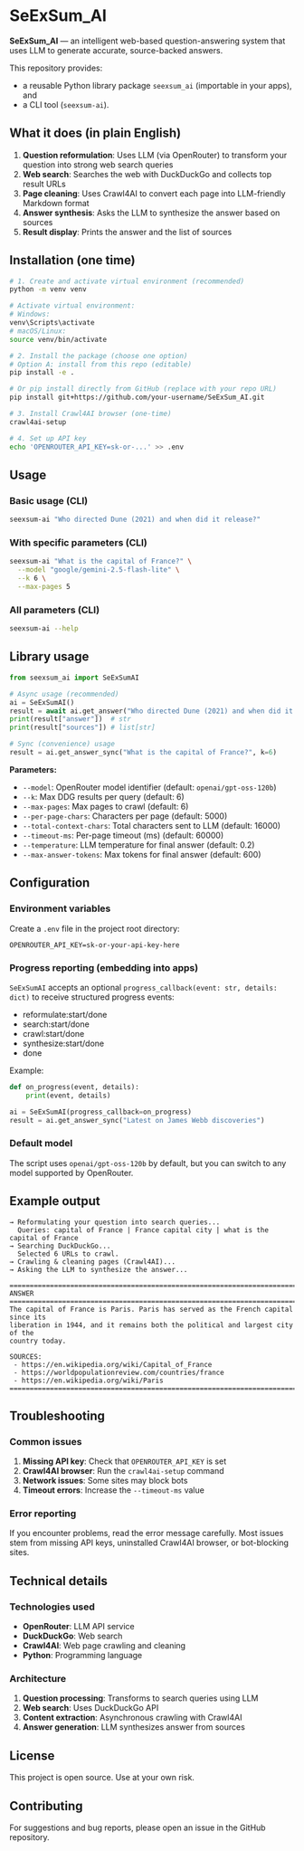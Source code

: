 # SeExSum_AI

**SeExSum_AI** — an intelligent web-based question-answering system that uses LLM to generate accurate, source-backed answers.

This repository provides:
- a reusable Python library package `seexsum_ai` (importable in your apps), and
- a CLI tool (`seexsum-ai`).

## What it does (in plain English)

1. **Question reformulation**: Uses LLM (via OpenRouter) to transform your question into strong web search queries
2. **Web search**: Searches the web with DuckDuckGo and collects top result URLs
3. **Page cleaning**: Uses Crawl4AI to convert each page into LLM-friendly Markdown format
4. **Answer synthesis**: Asks the LLM to synthesize the answer based on sources
5. **Result display**: Prints the answer and the list of sources

## Installation (one time)

```bash
# 1. Create and activate virtual environment (recommended)
python -m venv venv

# Activate virtual environment:
# Windows:
venv\Scripts\activate
# macOS/Linux:
source venv/bin/activate

# 2. Install the package (choose one option)
# Option A: install from this repo (editable)
pip install -e .

# Or pip install directly from GitHub (replace with your repo URL)
pip install git+https://github.com/your-username/SeExSum_AI.git

# 3. Install Crawl4AI browser (one-time)
crawl4ai-setup

# 4. Set up API key
echo 'OPENROUTER_API_KEY=sk-or-...' >> .env
```

## Usage

### Basic usage (CLI)

```bash
seexsum-ai "Who directed Dune (2021) and when did it release?"
```

### With specific parameters (CLI)

```bash
seexsum-ai "What is the capital of France?" \
  --model "google/gemini-2.5-flash-lite" \
  --k 6 \
  --max-pages 5
```

### All parameters (CLI)

```bash
seexsum-ai --help
```

## Library usage

```python
from seexsum_ai import SeExSumAI

# Async usage (recommended)
ai = SeExSumAI()
result = await ai.get_answer("Who directed Dune (2021) and when did it release?", max_pages=5)
print(result["answer"])  # str
print(result["sources"]) # list[str]

# Sync (convenience) usage
result = ai.get_answer_sync("What is the capital of France?", k=6)
```

**Parameters:**
- `--model`: OpenRouter model identifier (default: `openai/gpt-oss-120b`)
- `--k`: Max DDG results per query (default: 6)
- `--max-pages`: Max pages to crawl (default: 6)
- `--per-page-chars`: Characters per page (default: 5000)
- `--total-context-chars`: Total characters sent to LLM (default: 16000)
- `--timeout-ms`: Per-page timeout (ms) (default: 60000)
- `--temperature`: LLM temperature for final answer (default: 0.2)
- `--max-answer-tokens`: Max tokens for final answer (default: 600)

## Configuration

### Environment variables

Create a `.env` file in the project root directory:

```env
OPENROUTER_API_KEY=sk-or-your-api-key-here
```

### Progress reporting (embedding into apps)

`SeExSumAI` accepts an optional `progress_callback(event: str, details: dict)` to receive structured progress events:
- reformulate:start/done
- search:start/done
- crawl:start/done
- synthesize:start/done
- done

Example:
```python
def on_progress(event, details):
    print(event, details)

ai = SeExSumAI(progress_callback=on_progress)
result = ai.get_answer_sync("Latest on James Webb discoveries")
```

### Default model

The script uses `openai/gpt-oss-120b` by default, but you can switch to any model supported by OpenRouter.

## Example output

```
→ Reformulating your question into search queries...
  Queries: capital of France | France capital city | what is the capital of France
→ Searching DuckDuckGo...
  Selected 6 URLs to crawl.
→ Crawling & cleaning pages (Crawl4AI)...
→ Asking the LLM to synthesize the answer...

================================================================================
ANSWER
================================================================================
The capital of France is Paris. Paris has served as the French capital since its 
liberation in 1944, and it remains both the political and largest city of the 
country today.

SOURCES:
 - https://en.wikipedia.org/wiki/Capital_of_France
 - https://worldpopulationreview.com/countries/france
 - https://en.wikipedia.org/wiki/Paris
================================================================================
```

## Troubleshooting

### Common issues

1. **Missing API key**: Check that `OPENROUTER_API_KEY` is set
2. **Crawl4AI browser**: Run the `crawl4ai-setup` command
3. **Network issues**: Some sites may block bots
4. **Timeout errors**: Increase the `--timeout-ms` value

### Error reporting

If you encounter problems, read the error message carefully. Most issues stem from missing API keys, uninstalled Crawl4AI browser, or bot-blocking sites.

## Technical details

### Technologies used

- **OpenRouter**: LLM API service
- **DuckDuckGo**: Web search
- **Crawl4AI**: Web page crawling and cleaning
- **Python**: Programming language

### Architecture

1. **Question processing**: Transforms to search queries using LLM
2. **Web search**: Uses DuckDuckGo API
3. **Content extraction**: Asynchronous crawling with Crawl4AI
4. **Answer generation**: LLM synthesizes answer from sources

## License

This project is open source. Use at your own risk.

## Contributing

For suggestions and bug reports, please open an issue in the GitHub repository.
